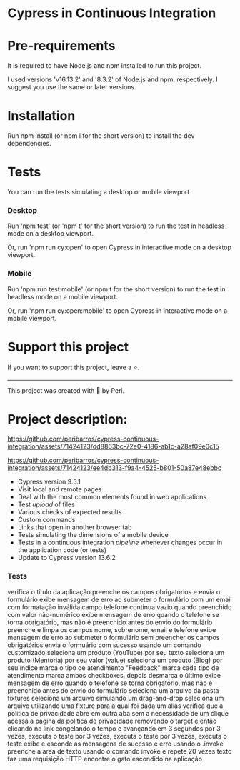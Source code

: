 # Cypress in Continuous Integration

# Pre-requirements

It is required to have Node.js and npm installed to run this project.

I used versions 'v16.13.2' and '8.3.2' of Node.js and npm, respectively. I suggest you use the same or later versions.

# Installation
Run npm install (or npm i for the short version) to install the dev dependencies.

# Tests

You can run the tests simulating a desktop or mobile viewport

### Desktop

Run 'npm test' (or 'npm t' for the short version) to run the test in headless mode on a desktop viewport.

Or, run 'npm run cy:open' to open Cypress in interactive mode on a desktop viewport.

### Mobile

Run 'npm run test:mobile' (or npm t for the short version) to run the test in headless mode on a mobile viewport.

Or, run 'npm run cy:open:mobile' to open Cypress in interactive mode on a mobile viewport.

# Support this project
If you want to support this project, leave a ⭐.

----

This project was created with 💚 by Peri.

# Project description:



https://github.com/peribarros/cypress-continuous-integration/assets/71424123/dd8863bc-72e0-4186-ab1c-a28af09e0c15



https://github.com/peribarros/cypress-continuous-integration/assets/71424123/ee4db313-f9a4-4525-b801-50a87e48ebbc



- Cypress version 9.5.1
- Visit local and remote pages
- Deal with the most common elements found in web applications
- Test _upload_ of files
- Various checks of expected results
- Custom commands
- Links that open in another browser tab
- Tests simulating the dimensions of a mobile device
- Tests in a continuous integration _pipeline_ whenever changes occur in the application code (or tests)
- Update to Cypress version 13.6.2


### Tests

verifica o título da aplicação 
preenche os campos obrigatórios e envia o formulário 
exibe mensagem de erro ao submeter o formulário com um email com formatação inválida 
campo telefone continua vazio quando preenchido com valor não-numérico 
exibe mensagem de erro quando o telefone se torna obrigatório, mas não é preenchido antes do envio do formulário 
preenche e limpa os campos nome, sobrenome, email e telefone 
exibe mensagem de erro ao submeter o formulário sem preencher os campos obrigatórios 
envia o formuário com sucesso usando um comando customizado 
seleciona um produto (YouTube) por seu texto 
seleciona um produto (Mentoria) por seu valor (value) 
seleciona um produto (Blog) por seu índice 
marca o tipo de atendimento "Feedback" 
marca cada tipo de atendimento 
marca ambos checkboxes, depois desmarca o último 
exibe mensagem de erro quando o telefone se torna obrigatório, mas não é preenchido antes do envio do formulário 
seleciona um arquivo da pasta fixtures 
seleciona um arquivo simulando um drag-and-drop 
seleciona um arquivo utilizando uma fixture para a qual foi dada um alias 
verifica que a política de privacidade abre em outra aba sem a necessidade de um clique 
acessa a página da política de privacidade removendo o target e então clicando no link 
congelando o tempo e avançando em 3 segundos 
por 3 vezes, executa o teste 
por 3 vezes, executa o teste 
por 3 vezes, executa o teste 
exibe e esconde as mensagens de sucesso e erro usando o .invoke 
preenche a area de texto usando o comando invoke e repete 20 vezes texto 
faz uma requisição HTTP 
encontre o gato escondido na aplicação

